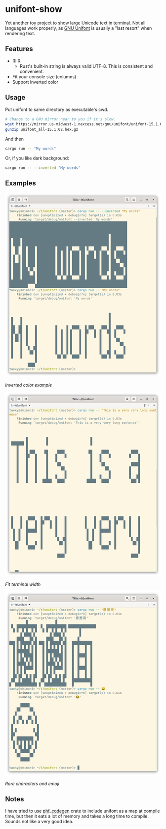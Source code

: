 # unifont-show

Yet another toy project to show large Unicode text in terminal. Not all languages work properly, as [GNU Unifont](https://en.wikipedia.org/wiki/GNU_Unifont) is usually a "last resort" when rendering text.

## Features

- RIIR
  - Rust's built-in string is always valid UTF-8. This is consistent and convenient.
- Fit your console size (columns)
- Support inverted color

## Usage

Put unifont to same directory as executable's cwd.

```bash
# Change to a GNU mirror near to you if it's slow.
wget https://mirror.us-midwest-1.nexcess.net/gnu/unifont/unifont-15.1.02/unifont_all-15.1.02.hex.gz
gunzip unifont_all-15.1.02.hex.gz
```

And then

```bash
cargo run -- "My words"
```

Or, if you like dark background:

```bash
cargo run -- --inverted "My words"
```

## Examples

![Inverted color example](./assets/colors.png)

*Inverted color example*

![Fit terminal width](./assets/fit.png)

*Fit terminal width*

![Rare characters and emoji](./assets/unicode.png)

*Rare characters and emoji*

## Notes

I have tried to use [phf_codegen](https://docs.rs/phf_codegen/latest/phf_codegen/) crate to include unifont as a map at compile time, but then it eats a lot of memory and takes a long time to compile. Sounds not like a very good idea.